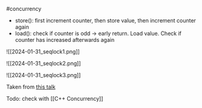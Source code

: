 #concurrency
 - store(): first increment counter, then store value, then increment counter again
- load(): check if counter is odd -> early return. Load value. Check if counter has increased afterwards again

![[2024-01-31_seqlock1.png]]

![[2024-01-31_seqlock2.png]]

![[2024-01-31_seqlock3.png]]

Taken from [this talk](https://www.youtube.com/watch?v=8uAW5FQtcvE) 


Todo: check with [[C++ Concurrency]]